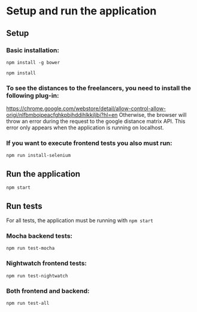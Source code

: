 # Setup and run the application
## Setup
### Basic installation:
`npm install -g bower`

`npm install`

### To see the distances to the freelancers, you need to install the following plug-in:
https://chrome.google.com/webstore/detail/allow-control-allow-origi/nlfbmbojpeacfghkpbjhddihlkkiljbi?hl=en
Otherwise, the browser will throw an error during the request to the google distance matrix API.
This error only appears when the application is running on localhost.

### If you want to execute frontend tests you also must run:
`npm run install-selenium`

## Run the application
`npm start`

## Run tests
For all tests, the application must be running with `npm start`
### Mocha backend tests:
`npm run test-mocha`

### Nightwatch frontend tests:
`npm run test-nightwatch`

### Both frontend and backend:
`npm run test-all`
